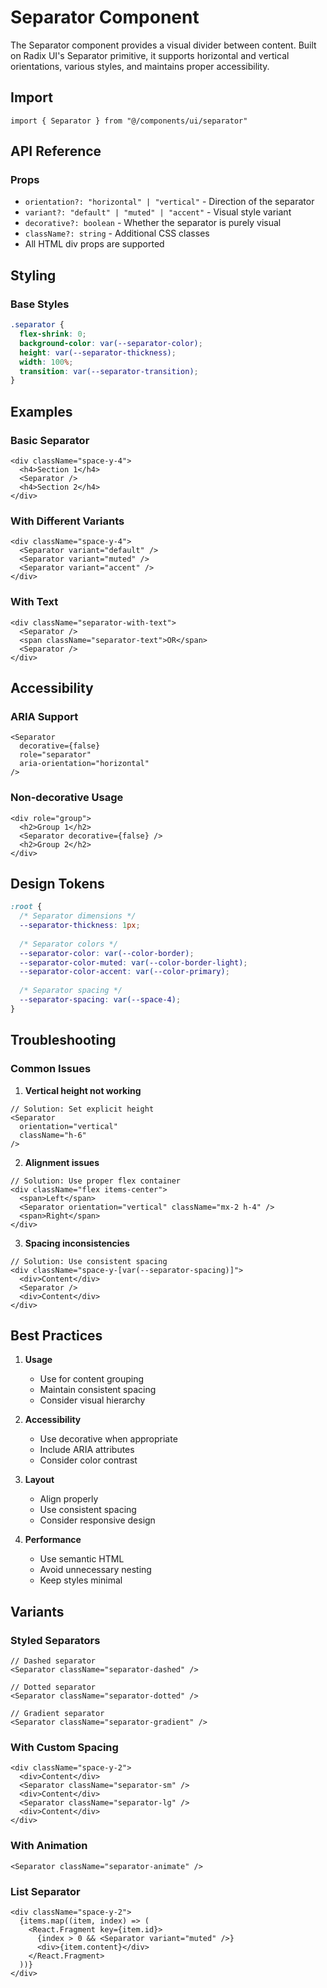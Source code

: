 # Separator Component

The Separator component provides a visual divider between content. Built on Radix UI's Separator primitive, it supports horizontal and vertical orientations, various styles, and maintains proper accessibility.

## Import

```tsx
import { Separator } from "@/components/ui/separator"
```

## API Reference

### Props
- `orientation?: "horizontal" | "vertical"` - Direction of the separator
- `variant?: "default" | "muted" | "accent"` - Visual style variant
- `decorative?: boolean` - Whether the separator is purely visual
- `className?: string` - Additional CSS classes
- All HTML div props are supported

## Styling

### Base Styles
```css
.separator {
  flex-shrink: 0;
  background-color: var(--separator-color);
  height: var(--separator-thickness);
  width: 100%;
  transition: var(--separator-transition);
}
```

## Examples

### Basic Separator
```tsx
<div className="space-y-4">
  <h4>Section 1</h4>
  <Separator />
  <h4>Section 2</h4>
</div>
```

### With Different Variants
```tsx
<div className="space-y-4">
  <Separator variant="default" />
  <Separator variant="muted" />
  <Separator variant="accent" />
</div>
```

### With Text
```tsx
<div className="separator-with-text">
  <Separator />
  <span className="separator-text">OR</span>
  <Separator />
</div>
```

## Accessibility

### ARIA Support
```tsx
<Separator
  decorative={false}
  role="separator"
  aria-orientation="horizontal"
/>
```

### Non-decorative Usage
```tsx
<div role="group">
  <h2>Group 1</h2>
  <Separator decorative={false} />
  <h2>Group 2</h2>
</div>
```

## Design Tokens
```css
:root {
  /* Separator dimensions */
  --separator-thickness: 1px;
  
  /* Separator colors */
  --separator-color: var(--color-border);
  --separator-color-muted: var(--color-border-light);
  --separator-color-accent: var(--color-primary);
  
  /* Separator spacing */
  --separator-spacing: var(--space-4);
}
```

## Troubleshooting

### Common Issues

1. **Vertical height not working**
```tsx
// Solution: Set explicit height
<Separator 
  orientation="vertical" 
  className="h-6"
/>
```

2. **Alignment issues**
```tsx
// Solution: Use proper flex container
<div className="flex items-center">
  <span>Left</span>
  <Separator orientation="vertical" className="mx-2 h-4" />
  <span>Right</span>
</div>
```

3. **Spacing inconsistencies**
```tsx
// Solution: Use consistent spacing
<div className="space-y-[var(--separator-spacing)]">
  <div>Content</div>
  <Separator />
  <div>Content</div>
</div>
```

## Best Practices

1. **Usage**
   - Use for content grouping
   - Maintain consistent spacing
   - Consider visual hierarchy

2. **Accessibility**
   - Use decorative when appropriate
   - Include ARIA attributes
   - Consider color contrast

3. **Layout**
   - Align properly
   - Use consistent spacing
   - Consider responsive design

4. **Performance**
   - Use semantic HTML
   - Avoid unnecessary nesting
   - Keep styles minimal

## Variants

### Styled Separators
```tsx
// Dashed separator
<Separator className="separator-dashed" />

// Dotted separator
<Separator className="separator-dotted" />

// Gradient separator
<Separator className="separator-gradient" />
```

### With Custom Spacing
```tsx
<div className="space-y-2">
  <div>Content</div>
  <Separator className="separator-sm" />
  <div>Content</div>
  <Separator className="separator-lg" />
  <div>Content</div>
</div>
```

### With Animation
```tsx
<Separator className="separator-animate" />
```

### List Separator
```tsx
<div className="space-y-2">
  {items.map((item, index) => (
    <React.Fragment key={item.id}>
      {index > 0 && <Separator variant="muted" />}
      <div>{item.content}</div>
    </React.Fragment>
  ))}
</div>
```
